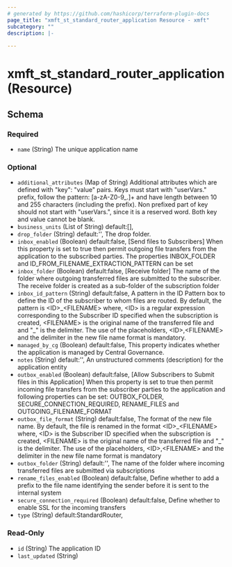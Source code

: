 ```yaml
---
# generated by https://github.com/hashicorp/terraform-plugin-docs
page_title: "xmft_st_standard_router_application Resource - xmft"
subcategory: ""
description: |-
  
---
```


# xmft_st_standard_router_application (Resource)





<!-- schema generated by tfplugindocs -->
## Schema

### Required

- `name` (String) The unique application name

### Optional

- `additional_attributes` (Map of String) Additional attributes which are defined with "key": "value" pairs. Keys must start with "userVars." prefix, follow the pattern: [a-zA-Z0-9_.]+
and have length between 10 and 255 characters (including the prefix). Non prefixed part of key should not start with "userVars.", since it is
a reserved word. Both key and value cannot be blank.
- `business_units` (List of String) default:[], <nil>
- `drop_folder` (String) default:'', The drop folder.
- `inbox_enabled` (Boolean) default:false, [Send files to Subscribers] When this property is set to true then permit outgoing file transfers from the application to the subscribed parties. The properties INBOX_FOLDER and ID_FROM_FILENAME_EXTRACTION_PATTERN can be set
- `inbox_folder` (Boolean) default:false, [Receive folder] The name of the folder where outgoing transferred files are submitted to the subscriber. The receive folder is created as a sub-folder of the subscription folder
- `inbox_id_pattern` (String) default:false, A pattern in the ID Pattern box to define the ID of the subscriber to whom files are routed. By default, the pattern is &lt;ID&gt;\_&lt;FILENAME&gt; where, &lt;ID&gt; is a regular expression corresponding to the Subscriber ID specified when the subscription is created, &lt;FILENAME&gt; is the original name of the transferred file and and "\_" is the delimiter. The use of the placeholders, &lt;ID&gt;,&lt;FILENAME&gt; and the delimiter in the new file name format is mandatory.
- `managed_by_cg` (Boolean) default:false, This property indicates whether the application is managed by Central Governance.
- `notes` (String) default:'', An unstructured comments (description) for the application entity
- `outbox_enabled` (Boolean) default:false, [Allow Subscribers to Submit files in this Application] When this property is set to true then permit incoming file transfers from the subscriber parties to the application and following properties can be set: OUTBOX_FOLDER, SECURE_CONNECTION_REQUIRED, RENAME_FILES and OUTGOING_FILENAME_FORMAT
- `outbox_file_format` (String) default:false, The format of the new file name. By default, the file is renamed in the format &lt;ID&gt;\_&lt;FILENAME&gt; where, &lt;ID&gt; is the Subscriber ID specified when the subscription is created, &lt;FILENAME&gt; is the original name of the transferred file and "\_" is the delimiter. The use of the placeholders, &lt;ID&gt;,&lt;FILENAME&gt; and the delimiter in the new file name format is mandatory
- `outbox_folder` (String) default:'', The name of the folder where incoming transferred files are submitted via subscriptions
- `rename_files_enabled` (Boolean) default:false, Define whether to add a prefix to the file name identifying the sender before it is sent to the internal system
- `secure_connection_required` (Boolean) default:false, Define whether to enable SSL for the incoming transfers
- `type` (String) default:StandardRouter, <nil>

### Read-Only

- `id` (String) The application ID
- `last_updated` (String)
